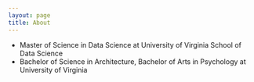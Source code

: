 ```yaml
---
layout: page
title: About
---
```

<ul>
  <li>Master of Science in Data Science at University of Virginia School of Data Science</li>
  <li>Bachelor of Science in Architecture, Bachelor of Arts in Psychology at University of Virginia</li>
</ul>
